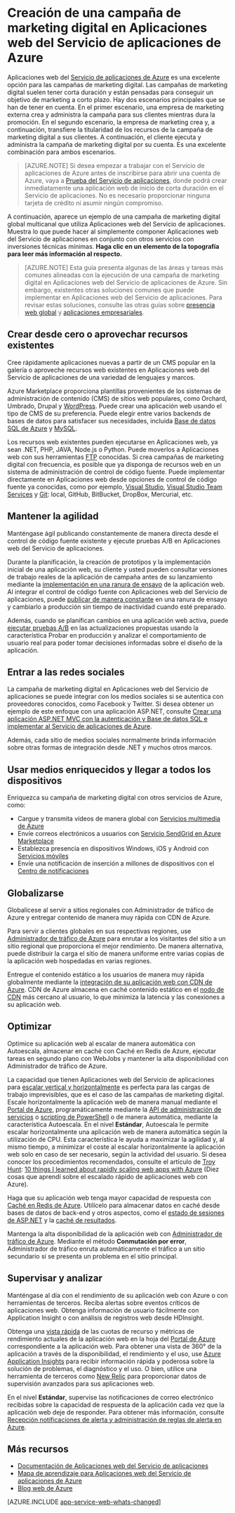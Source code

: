 <properties 
	pageTitle="Creación de una campaña de marketing digital en Aplicaciones web del Servicio de aplicaciones de Azure" 
	description="En esta guía se ofrece información general de carácter técnico de cómo usar Aplicaciones web del Servicio de aplicaciones de Azure para crear campañas de marketing digital. Esto incluye la implementación, la integración de medios sociales, las estrategias de escalado y la supervisión." 
	editor="jimbe" 
	manager="wpickett" 
	authors="cephalin" 
	services="app-service\web" 
	documentationCenter=""/>

<tags 
	ms.service="app-service-web" 
	ms.workload="web" 
	ms.tgt_pltfrm="na" 
	ms.devlang="na" 
	ms.topic="article" 
	ms.date="12/10/2015" 
	ms.author="cephalin"/>

# Creación de una campaña de marketing digital en Aplicaciones web del Servicio de aplicaciones de Azure
Aplicaciones web del [Servicio de aplicaciones de Azure](http://go.microsoft.com/fwlink/?LinkId=529714) es una excelente opción para las campañas de marketing digital. Las campañas de marketing digital suelen tener corta duración y están pensadas para conseguir un objetivo de marketing a corto plazo. Hay dos escenarios principales que se han de tener en cuenta. En el primer escenario, una empresa de marketing externa crea y administra la campaña para sus clientes mientras dura la promoción. En el segundo escenario, la empresa de marketing crea y, a continuación, transfiere la titularidad de los recursos de la campaña de marketing digital a sus clientes. A continuación, el cliente ejecuta y administra la campaña de marketing digital por su cuenta. Es una excelente combinación para ambos escenarios.

>[AZURE.NOTE] Si desea empezar a trabajar con el Servicio de aplicaciones de Azure antes de inscribirse para abrir una cuenta de Azure, vaya a [Prueba del Servicio de aplicaciones](http://go.microsoft.com/fwlink/?LinkId=523751), donde podrá crear inmediatamente una aplicación web de inicio de corta duración en el Servicio de aplicaciones. No es necesario proporcionar ninguna tarjeta de crédito ni asumir ningún compromiso.

A continuación, aparece un ejemplo de una campaña de marketing digital global multicanal que utiliza Aplicaciones web del Servicio de aplicaciones. Muestra lo que puede hacer al simplemente componer Aplicaciones web del Servicio de aplicaciones en conjunto con otros servicios con inversiones técnicas mínimas. **Haga clic en un elemento de la topografía para leer más información al respecto.**

<object type="image/svg+xml" data="https://sidneyhcontent.blob.core.windows.net/documentation/digital-marketing-notitle.svg" width="100%" height="100%"></object>

> [AZURE.NOTE]
Esta guía presenta algunas de las áreas y tareas más comunes alineadas con la ejecución de una campaña de marketing digital en Aplicaciones web del Servicio de aplicaciones de Azure. Sin embargo, existentes otras soluciones comunes que puede implementar en Aplicaciones web del Servicio de aplicaciones. Para revisar estas soluciones, consulte las otras guías sobre [presencia web global](web-sites-global-web-presence-solution-overview.md) y [aplicaciones empresariales](web-sites-business-application-solution-overview.md).

## Crear desde cero o aprovechar recursos existentes

Cree rápidamente aplicaciones nuevas a partir de un CMS popular en la galería o aproveche recursos web existentes en Aplicaciones web del Servicio de aplicaciones de una variedad de lenguajes y marcos.

Azure Marketplace proporciona plantillas provenientes de los sistemas de administración de contenido (CMS) de sitios web populares, como Orchard, Umbrado, Drupal y [WordPress]. Puede crear una aplicación web usando el tipo de CMS de su preferencia. Puede elegir entre varios backends de bases de datos para satisfacer sus necesidades, incluida [Base de datos SQL de Azure] y [MySQL].

Los recursos web existentes pueden ejecutarse en Aplicaciones web, ya sean .NET, PHP, JAVA, Node.js o Python. Puede moverlos a Aplicaciones web con sus herramientas [FTP] conocidas. Si crea campañas de marketing digital con frecuencia, es posible que ya disponga de recursos web en un sistema de administración de control de código fuente. Puede implementar directamente en Aplicaciones web desde opciones de control de código fuente ya conocidas, como por ejemplo, [Visual Studio], [Visual Studio Team Services] y [Git]\: local, GitHub, BitBucket, DropBox, Mercurial, etc.

## Mantener la agilidad

Manténgase ágil publicando constantemente de manera directa desde el control de código fuente existente y ejecute pruebas A/B en Aplicaciones web del Servicio de aplicaciones.

Durante la planificación, la creación de prototipos y la implementación inicial de una aplicación web, su cliente y usted pueden consultar versiones de trabajo reales de la aplicación de campaña antes de su lanzamiento mediante la [implementación en una ranura de ensayo] de la aplicación web. Al integrar el control de código fuente con Aplicaciones web del Servicio de aplicaciones, puede [publicar de manera constante] en una ranura de ensayo y cambiarlo a producción sin tiempo de inactividad cuando esté preparado.

Además, cuando se planifican cambios en una aplicación web activa, puede [ejecutar pruebas A/B] en las actualizaciones propuestas usando la característica Probar en producción y analizar el comportamiento de usuario real para poder tomar decisiones informadas sobre el diseño de la aplicación.


## Entrar a las redes sociales

La campaña de marketing digital en Aplicaciones web del Servicio de aplicaciones se puede integrar con los medios sociales si se autentica con proveedores conocidos, como Facebook y Twitter. Si desea obtener un ejemplo de este enfoque con una aplicación ASP.NET, consulte [Crear una aplicación ASP.NET MVC con la autenticación y Base de datos SQL e implementar al Servicio de aplicaciones de Azure].

Además, cada sitio de medios sociales normalmente brinda información sobre otras formas de integración desde .NET y muchos otros marcos.

## Usar medios enriquecidos y llegar a todos los dispositivos

Enriquezca su campaña de marketing digital con otros servicios de Azure, como:

-  Cargue y transmita vídeos de manera global con [Servicios multimedia de Azure]
-  Envíe correos electrónicos a usuarios con [Servicio SendGrid en Azure Marketplace]
-  Establezca presencia en dispositivos Windows, iOS y Android con [Servicios móviles]
-  Envíe una notificación de inserción a millones de dispositivos con el [Centro de notificaciones]

## Globalizarse

Globalícese al servir a sitios regionales con Administrador de tráfico de Azure y entregar contenido de manera muy rápida con CDN de Azure.

Para servir a clientes globales en sus respectivas regiones, use [Administrador de tráfico de Azure] para enrutar a los visitantes del sitio a un sitio regional que proporciona el mejor rendimiento. De manera alternativa, puede distribuir la carga el sitio de manera uniforme entre varias copias de la aplicación web hospedadas en varias regiones.

Entregue el contenido estático a los usuarios de manera muy rápida globalmente mediante la [integración de su aplicación web con CDN de Azure]. CDN de Azure almacena en caché contenido estático en el [nodo de CDN] más cercano al usuario, lo que minimiza la latencia y las conexiones a su aplicación web.

## Optimizar

Optimice su aplicación web al escalar de manera automática con Autoescala, almacenar en caché con Caché en Redis de Azure, ejecutar tareas en segundo plano con WebJobs y mantener la alta disponibilidad con Administrador de tráfico de Azure.

La capacidad que tienen Aplicaciones web del Servicio de aplicaciones para [escalar vertical y horizontalmente] es perfecta para las cargas de trabajo imprevisibles, que es el caso de las campañas de marketing digital. Escale horizontalmente la aplicación web de manera manual mediante el [Portal de Azure](http://go.microsoft.com/fwlink/?LinkId=529715), programáticamente mediante la [API de administración de servicios] o [scripting de PowerShell] o de manera automática, mediante la característica Autoescala. En el nivel **Estándar**, Autoescala le permite escalar horizontalmente una aplicación web de manera automática según la utilización de CPU. Esta característica le ayuda a maximizar la agilidad y, al mismo tiempo, a minimizar el coste al escalar horizontalmente la aplicación web solo en caso de ser necesario, según la actividad del usuario. Si desea conocer los procedimientos recomendados, consulte el artículo de [Troy Hunt]\: [10 things I learned about rapidly scaling web apps with Azure] (Diez cosas que aprendí sobre el escalado rápido de aplicaciones web con Azure).

Haga que su aplicación web tenga mayor capacidad de respuesta con [Caché en Redis de Azure]. Utilícelo para almacenar datos en caché desde bases de datos de back-end y otros aspectos, como el [estado de sesiones de ASP.NET] y la [caché de resultados].

Mantenga la alta disponibilidad de la aplicación web con [Administrador de tráfico de Azure]. Mediante el método **Conmutación por error**, Administrador de tráfico enruta automáticamente el tráfico a un sitio secundario si se presenta un problema en el sitio principal.

## Supervisar y analizar

Manténgase al día con el rendimiento de su aplicación web con Azure o con herramientas de terceros. Reciba alertas sobre eventos críticos de aplicaciones web. Obtenga información de usuario fácilmente con Application Insight o con análisis de registros web desde HDInsight.

Obtenga una [vista rápida] de las cuotas de recurso y métricas de rendimiento actuales de la aplicación web en la hoja del [Portal de Azure](http://go.microsoft.com/fwlink/?LinkId=529715) correspondiente a la aplicación web. Para obtener una vista de 360° de la aplicación a través de la disponibilidad, el rendimiento y el uso, use [Azure Application Insights] para recibir información rápida y poderosa sobre la solución de problemas, el diagnóstico y el uso. O bien, utilice una herramienta de terceros como [New Relic] para proporcionar datos de supervisión avanzados para sus aplicaciones web.

En el nivel **Estándar**, supervise las notificaciones de correo electrónico recibidas sobre la capacidad de respuesta de la aplicación cada vez que la aplicación web deje de responder. Para obtener más información, consulte [Recepción notificaciones de alerta y administración de reglas de alerta en Azure].

## Más recursos

- [Documentación de Aplicaciones web del Servicio de aplicaciones](/services/app-service/web/)
- [Mapa de aprendizaje para Aplicaciones web del Servicio de aplicaciones de Azure](/documentation/learning-paths/appservice-webapps/)
- [Blog web de Azure](/blog/topics/web/)

[AZURE.INCLUDE [app-service-web-whats-changed](../../includes/app-service-web-whats-changed.md)]

[Azure App Service]: /services/app-service/web/

[WordPress]: web-sites-php-web-site-gallery.md
  
[MySQL]: web-sites-php-mysql-deploy-use-git.md
[Base de datos SQL de Azure]: web-sites-dotnet-deploy-aspnet-mvc-app-membership-oauth-sql-database.md
[FTP]: web-sites-deploy.md#ftp
[Visual Studio]: web-sites-dotnet-get-started.md
[Visual Studio Team Services]: ../cloud-services-continuous-delivery-use-vso.md
[Git]: web-sites-publish-source-control.md

[implementación en una ranura de ensayo]: web-sites-staged-publishing.md
[publicar de manera constante]: http://rickrainey.com/2014/01/21/continuous-deployment-github-with-azure-web-sites-and-staged-publishing/
[ejecutar pruebas A/B]: http://blogs.msdn.com/b/tomholl/archive/2014/11/10/a-b-testing-with-azure-websites.aspx

[Crear una aplicación ASP.NET MVC con la autenticación y Base de datos SQL e implementar al Servicio de aplicaciones de Azure]: web-sites-dotnet-deploy-aspnet-mvc-app-membership-oauth-sql-database.md

[Servicios multimedia de Azure]: http://blogs.technet.com/b/cbernier/archive/2013/09/03/windows-azure-media-services-and-web-sites.aspx
[Servicio SendGrid en Azure Marketplace]: sendgrid-dotnet-how-to-send-email.md
[Servicios móviles]: ../mobile-services-dotnet-backend-windows-store-dotnet-push-notifications-app-users.md
[Centro de notificaciones]: ../mobile-services-dotnet-backend-windows-store-dotnet-push-notifications-app-users.md

[Administrador de tráfico de Azure]: http://www.hanselman.com/blog/CloudPowerHowToScaleAzureWebsitesGloballyWithTrafficManager.aspx
[integración de su aplicación web con CDN de Azure]: cdn-websites-with-cdn.md
[nodo de CDN]: https://msdn.microsoft.com/library/azure/gg680302.aspx

[escalar vertical y horizontalmente]: /manage/services/web-sites/how-to-scale-websites/
[Azure Management Portal]: http://manage.windowsazure.com/
[API de administración de servicios]: http://msdn.microsoft.com/library/windowsazure/ee460799.aspx
[scripting de PowerShell]: http://msdn.microsoft.com/library/windowsazure/jj152841.aspx
[Troy Hunt]: https://twitter.com/troyhunt
[10 things I learned about rapidly scaling web apps with Azure]: http://www.troyhunt.com/2014/09/10-things-i-learned-about-rapidly.html
[Caché en Redis de Azure]: /blog/2014/06/05/mvc-movie-app-with-azure-redis-cache-in-15-minutes/
[estado de sesiones de ASP.NET]: https://msdn.microsoft.com/library/azure/dn690522.aspx
[caché de resultados]: https://msdn.microsoft.com/library/azure/dn798898.aspx

[vista rápida]: /manage/services/web-sites/how-to-monitor-websites/
[Azure Application Insights]: http://blogs.msdn.com/b/visualstudioalm/archive/2015/01/07/application-insights-and-azure-websites.aspx
[New Relic]: /develop/net/how-to-guides/new-relic/
[Recepción notificaciones de alerta y administración de reglas de alerta en Azure]: http://msdn.microsoft.com/library/windowsazure/dn306638.aspx

  
  [gitstaging]: http://www.bradygaster.com/post/multiple-environments-with-windows-azure-web-sites
 

<!---HONumber=AcomDC_0211_2016-->